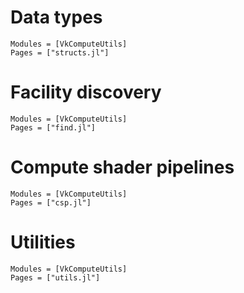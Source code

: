 # Data types

```@autodocs
Modules = [VkComputeUtils]
Pages = ["structs.jl"]
```

# Facility discovery

```@autodocs
Modules = [VkComputeUtils]
Pages = ["find.jl"]
```

# Compute shader pipelines

```@autodocs
Modules = [VkComputeUtils]
Pages = ["csp.jl"]
```

# Utilities

```@autodocs
Modules = [VkComputeUtils]
Pages = ["utils.jl"]
```

